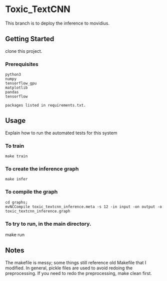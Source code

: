 # Toxic_TextCNN

This branch is to deploy the inference to movidius.

## Getting Started

clone this project.

### Prerequisites

```
python3
numpy
tensorflow_gpu
matplotlib
pandas
tensorflow

packages listed in requirements.txt.
```

## Usage

Explain how to run the automated tests for this system

### To train


```
make train
```

### To create the inference graph

```
make infer
```

### To compile the graph

```
cd graphs;
mvNCCompile toxic_textcnn_inference.meta -s 12 -in input -on output -o toxic_textcnn_inference.graph
```

### To try to run, in the main directory.
make run

## Notes
The makefile is messy; some things still reference old Makefile that I modified.
In general, pickle files are used to avoid redoing the preprocessing. If you
need to redo the preprocessing, make clean first.
